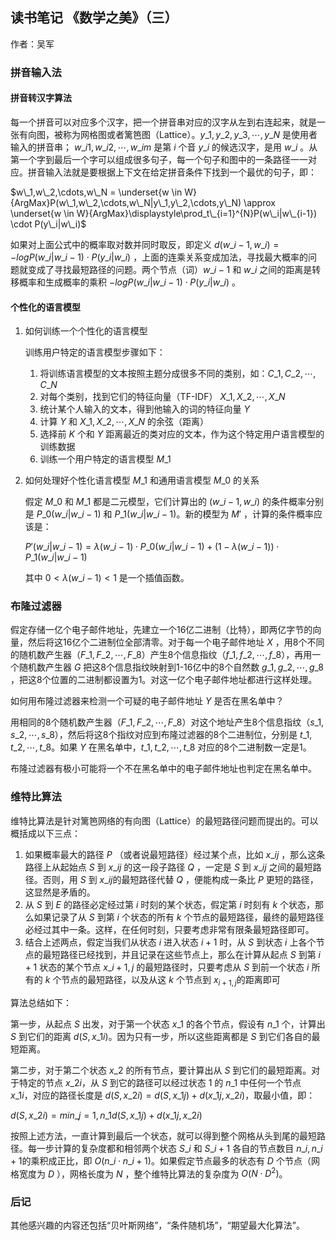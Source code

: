 ## 读书笔记 《数学之美》（三）

作者：吴军

### 拼音输入法

#### 拼音转汉字算法

每一个拼音可以对应多个汉字，把一个拼音串对应的汉字从左到右连起来，就是一张有向图，被称为网格图或者篱笆图（Lattice）。$y\_1,y\_2,y\_3,\cdots,y\_N$ 是使用者输入的拼音串； $w\_{i1},w\_{i2},\cdots,w\_{im}$ 是第 $i$ 个音 $y\_i$ 的候选汉字，是用 $w\_i$ 。从第一个字到最后一个字可以组成很多句子，每一个句子和图中的一条路径一一对应。拼音输入法就是要根据上下文在给定拼音条件下找到一个最优的句子，即：

$w\_1,w\_2,\cdots,w\_N = \underset{w \in W}{ArgMax}P(w\_1,w\_2,\cdots,w\_N|y\_1,y\_2,\cdots,y\_N) \approx \underset{w \in W}{ArgMax}\displaystyle\prod_t\_{i=1}^{N}P(w\_i|w\_{i-1}) \cdot P(y\_i|w\_i)$

如果对上面公式中的概率取对数并同时取反，即定义 $d(w\_{i-1},w\_i)=-logP(w\_i|w\_{i-1}) \cdot P(y\_i|w\_i)$ ，上面的连乘关系变成加法，寻找最大概率的问题就变成了寻找最短路径的问题。两个节点（词）$w\_{i-1}$ 和 $w\_i$ 之间的距离是转移概率和生成概率的乘积 $-logP(w\_i|w\_{i-1}) \cdot P(y\_i|w\_i)$ 。

#### 个性化的语言模型

1. 如何训练一个个性化的语言模型
   
   训练用户特定的语言模型步骤如下：
   
   1. 将训练语言模型的文本按照主题分成很多不同的类别，如：$C\_1,C\_2,\cdots,C\_N$
   2. 对每个类别，找到它们的特征向量（TF-IDF） $X\_1,X\_2,\cdots,X\_N$
   3. 统计某个人输入的文本，得到他输入的词的特征向量 $Y$
   4. 计算 $Y$ 和 $X\_1,X\_2,\cdots,X\_N$ 的余弦（距离）
   5. 选择前 $K$ 个和 $Y$ 距离最近的类对应的文本，作为这个特定用户语言模型的训练数据
   6. 训练一个用户特定的语言模型 $M\_1$

2. 如何处理好个性化语言模型 $M\_1$ 和通用语言模型 $M\_0$ 的关系

   假定 $M\_0$ 和 $M\_1$ 都是二元模型，它们计算出的 $(w\_{i-1},w\_{i})$ 的条件概率分别是 $P\_0(w\_i|w\_{i-1})$ 和 $P\_1(w\_i|w\_{i-1})$。新的模型为 $M'$ ，计算的条件概率应该是：

   $P'(w\_i|w\_{i-1})=\lambda(w\_{i-1}) \cdot P\_0(w\_i|w\_{i-1}) + (1-\lambda(w\_{i-1})) \cdot P\_1(w\_i|w\_{i-1})$
   
   其中 $0<\lambda(w\_{i-1})<1$ 是一个插值函数。

### 布隆过滤器

假定存储一亿个电子邮件地址，先建立一个16亿二进制（比特），即两亿字节的向量，然后将这16亿个二进制位全部清零。对于每一个电子邮件地址 $X$ ，用8个不同的随机数产生器（$F\_1,F\_2,\cdots,F\_8$）产生8个信息指纹（$f\_1,f\_2,\cdots,f\_8$），再用一个随机数产生器 $G$ 把这8个信息指纹映射到1-16亿中的8个自然数 $g\_1,g\_2,\cdots,g\_8$ ，把这8个位置的二进制都设置为1。对这一亿个电子邮件地址都进行这样处理。

如何用布隆过滤器来检测一个可疑的电子邮件地址 $Y$ 是否在黑名单中？

用相同的8个随机数产生器（$F\_1,F\_2,\cdots,F\_8$）对这个地址产生8个信息指纹（$s\_1,s\_2,\cdots,s\_8$），然后将这8个指纹对应到布隆过滤器的8个二进制位，分别是 $t\_1,t\_2,\cdots,t\_8$。如果 $Y$ 在黑名单中，$t\_1,t\_2,\cdots,t\_8$ 对应的8个二进制数一定是1。

布隆过滤器有极小可能将一个不在黑名单中的电子邮件地址也判定在黑名单中。

### 维特比算法

维特比算法是针对篱笆网络的有向图（Lattice）的最短路径问题而提出的。可以概括成以下三点：

1. 如果概率最大的路径 $P$ （或者说最短路径）经过某个点，比如 $x\_{ij}$ ，那么这条路径上从起始点 $S$ 到 $x\_{ij}$ 的这一段子路径 $Q$ ，一定是 $S$ 到 $x\_{ij}$ 之间的最短路径。否则，用 $S$ 到 $x\_{ij}$的最短路径代替 $Q$ ，便能构成一条比 $P$ 更短的路径，这显然是矛盾的。
2. 从 $S$ 到 $E$ 的路径必定经过第 $i$ 时刻的某个状态，假定第 $i$ 时刻有 $k$ 个状态，那么如果记录了从 $S$ 到第 $i$ 个状态的所有 $k$ 个节点的最短路径，最终的最短路径必经过其中一条。这样，在任何时刻，只要考虑非常有限条最短路径即可。
3. 结合上述两点，假定当我们从状态 $i$ 进入状态 $i+1$ 时，从 $S$ 到状态 $i$ 上各个节点的最短路径已经找到，并且记录在这些节点上，那么在计算从起点 $S$ 到第 $i+1$ 状态的某个节点 $x\_{i+1, j}$ 的最短路径时，只要考虑从 $S$ 到前一个状态 $i$ 所有的 $k$ 个节点的最短路径，以及从这 $k$ 个节点到 $x_{i+1,j}$的距离即可

算法总结如下：

第一步，从起点 $S$ 出发，对于第一个状态 $x\_1$ 的各个节点，假设有 $n\_1$ 个，计算出 $S$ 到它们的距离 $d(S, x\_{1i})$。因为只有一步，所以这些距离都是 $S$ 到它们各自的最短距离。

第二步，对于第二个状态 $x\_2$ 的所有节点，要计算出从 $S$ 到它们的最短距离。对于特定的节点 $x\_{2i}$，从 $S$ 到它的路径可以经过状态 $1$ 的 $n\_1$ 中任何一个节点 $x\_{1i}$，对应的路径长度是 $d(S, x\_{2i}) = d(S, x\_{1j}) + d(x\_{1j}, x\_{2i})$，取最小值，即：

$d(S, x\_{2i}) = min\_{j=1,n\_{1}}d(S, x\_{1j}) + d(x\_{1j}, x\_{2i})$

按照上述方法，一直计算到最后一个状态，就可以得到整个网格从头到尾的最短路径。每一步计算的复杂度都和相邻两个状态 $S\_i$ 和 $S\_{i+1}$ 各自的节点数目 $n\_{i}, n\_{i+1}$的乘积成正比，即 $O(n\_{i} \cdot n\_{i+1})$。如果假定节点最多的状态有 $D$ 个节点（网格宽度为 $D$ ），网格长度为 $N$ ，整个维特比算法的复杂度为 $O(N \cdot D^2)$。

### 后记

其他感兴趣的内容还包括“贝叶斯网络”，“条件随机场”，“期望最大化算法”。
